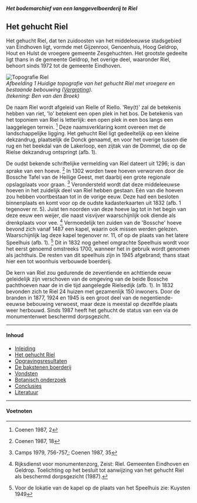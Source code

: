 ##### Het bodemarchief van een langgevelboerderij te Riel

## Het gehucht Riel
Het gehucht Riel, dat ten zuidoosten van het middeleeuwse stadsgebied van Eindhoven ligt, vormde met Gijzenrooi, Genoenhuis, Hoog Geldrop, Hout en Hulst de vroegere gemeente Zesgehuchten. Het grootste gedeelte ligt thans in de gemeente Geldrop, het overige deel, waaronder Riel, behoort sinds 1972 tot de gemeente Eindhoven.

![Topografie Riel](images/afb1.jpg)  
*Afbeelding 1 Huidige topografie van het gehucht Riel met vroegere en bestaande bebouwing ([Vergroting](afbeelding1)).  
(tekening: Ben van den Broek)*

De naam Riel wordt afgeleid van Rielle of Riello. 'Rey(t)' zal de betekenis hebben van riet, 'lo' betekent een open plek in het bos. De betekenis van het toponiem van Riel is letterlijk: een open plek in een bos langs een laaggelegen terrein. [^voetnoot2] Deze naamsverklaring komt overeen met de landschappelijke ligging. Het gehucht Riel ligt gedeeltelijk op een kleine dekzandrug, plaatselijk de Donck genaamd, en voor het overige tussen die rug en het beekdal van de Lakerloop, een zijtak van de Dommel, die op de Rielse dekzandrug ontspringt (afb. 1).

De oudst bekende schriftelijke vermelding van Riel dateert uit 1296; is dan sprake van een hoeve. [^voetnoot3] In 1302 worden twee hoeven verworven door de Bossche Tafel van de Heilige Geest, met daarbij een grote regionale opslagplaats voor graan. [^voetnoot4] Verondersteld wordt dat deze middeleeuwse hoeven in het zuidelijk deel van Riel hebben gestaan. Eén van die hoeven zou hebben voortbestaan tot in de vorige eeuw. Deze had een besloten binnenplaats en komt voor op de oudste kadasterkaarten uit 1832 (afb. 1 tegenover nr. 5). Juist ten noorden van deze hoeve lag tot in het begin van deze eeuw een weijer, die naast visvijver waarschijnlijk ook diende als drenkplaats voor vee. [^voetnoot5] Vermoedelijk ten zuiden van de 'Bossche' hoeve bevond zich vanaf 1487 een kapel, waarin ook missen werden gelezen. Waarschijnlijk lag deze kapel tegenover nr. 11, of op de plaats van het latere Speelhuis (afb. 1). [^voetnoot6] Dit in 1832 nog geheel omgrachte Speelhuis wordt voor het eerst genoemd omstreeks 1700, wanneer het in gebruik wordt genomen als jachthuis. De resten van dit speelhuis zijn in 1945 afgebrand; thans staat hier een tot woonhuis verbouwde boerderij.

De kern van Riel zou gedurende de zeventiende en achttiende eeuw geleidelijk zijn verschoven van de omgeving van de beide Bossche pachthoeven naar de in die tijd aangelegde Rielsedijk (afb. 1). In 1832 bevonden zich te Riel 24 huizen met gezamenlijk 150 inwoners. Door de branden in 1877, 1924 en 1945 is een groot deel van de negentiende-eeuwse bebouwing verwoest, maar deze is meestal op dezelfde plaats weer herbouwd. Sinds 1987 heeft het gehucht de status van een via de monumentenwet beschermd dorpsgezicht.

---
#### Inhoud
- [Inleiding](inleiding)
- [Het gehucht Riel](gehuchtriel)
- [Opgravingsresultaten](opgraving)
- [De bakstenen boerderij](opgraving#boerderij)
- [Vondsten](vondsten)
- [Botanisch onderzoek](botanisch)
- [Conclusies](conclusies)
- [Literatuur](conclusies#literatuur)


---
#### Voetnoten
[^voetnoot2]: Coenen 1987, 2  

[^voetnoot3]: Coenen 1987, 18

[^voetnoot4]: Camps 1979, 756-757,; Coenen 1987, 35

[^voetnoot5]: Rijksdienst voor monumentenzorg, Zeist: Riel. Gemeenten Eindhoven en Geldrop. Toelichting op het besluit tot aanwijzing van het gehucht Riel als beschermd dorpsgezicht (1987).

[^voetnoot6]: Voor de lokatie van de kapel op de plaats van het Speelhuis zie: Kuysten 1949

